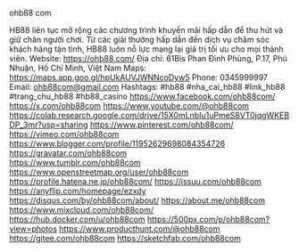 ohb88 com

HB88 liên tục mở rộng các chương trình khuyến mãi hấp dẫn để thu hút và giữ chân người chơi. Từ các giải thưởng hấp dẫn đến dịch vụ chăm sóc khách hàng tận tình, HB88 luôn nỗ lực mang lại giá trị tối ưu cho mọi thành viên.
Website: https://ohb88.com/
Địa chỉ: 61Bis Phan Đình Phùng, P.17, Phú Nhuận, Hồ Chí Minh, Việt Nam
Maps: https://maps.app.goo.gl/hpUkAUVJWNNcoDyw5
Phone: 0345999997
Email: ohb88com@gmail.com
Hashtags: #hb88 #nha_cai_hb88 #link_hb88 #trang_chu_hb88 #hb88_casino
https://www.facebook.com/ohb88com/ 
https://x.com/ohb88com 
https://www.youtube.com/@ohb88com 
https://colab.research.google.com/drive/15X0mLnbIu1uPmeS8VT0jqgWKEBDP_3mr?usp=sharing 
https://www.pinterest.com/ohb88com/ 
https://vimeo.com/ohb88com 
https://www.blogger.com/profile/11952629698084354726 
https://gravatar.com/ohb88com  
https://www.tumblr.com/ohb88com 
https://www.openstreetmap.org/user/ohb88com 
https://profile.hatena.ne.jp/ohb88com/ 
https://issuu.com/ohb88com 
https://anyflip.com/homepage/ezxdy 
https://disqus.com/by/ohb88com/about/ 
https://about.me/ohb88com 
https://www.mixcloud.com/ohb88com/ 
https://hub.docker.com/u/ohb88com 
https://500px.com/p/ohb88com?view=photos 
https://www.producthunt.com/@ohb88com 
https://gitee.com/ohb88com 
https://sketchfab.com/ohb88com 

